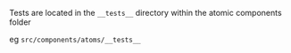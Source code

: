 Tests are located in the `__tests__` directory within the atomic components folder

eg `src/components/atoms/__tests__`
